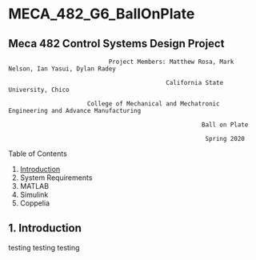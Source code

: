 # MECA_482_G6_BallOnPlate
## Meca 482 Control Systems Design Project

                                Project Members: Matthew Rosa, Mark Nelson, Ian Yasui, Dylan Radey

                                                California State University, Chico

                          College of Mechanical and Mechatronic Engineering and Advance Manufacturing

                                                          Ball on Plate

                                                           Spring 2020

Table of Contents
1. [Introduction](https://github.com/mrosa3/G6-BallOnPlate/blob/main/README.md#1-introduction)
2. System Requirements
3. MATLAB
4. Simulink
5. Coppelia

## 1. Introduction
testing testing testing

